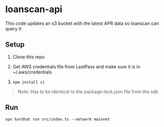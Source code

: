 # loanscan-api

This code updates an s3 bucket with the latest APR data so loanscan can query it

## Setup

1) Clone this repo

2) Get AWS credentials file from LastPass and make sure it is in ~/.aws/credentials

3) `npm install ci`

> Note: Has to be identical to the package-lock.json file from the sdk

## Run

```
npx hardhat run src/index.ts --network mainnet
```

